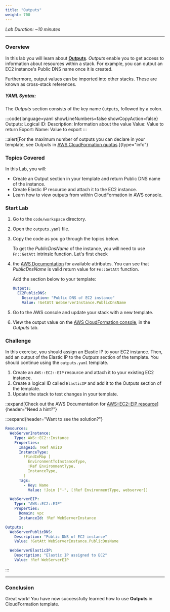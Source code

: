 ```yaml
---
title: "Outputs"
weight: 700
---
```


_Lab Duration: ~10 minutes_

---

### Overview

In this lab you will learn about **[Outputs](https://docs.aws.amazon.com/AWSCloudFormation/latest/UserGuide/outputs-section-structure.html)**.
_Outputs_ enable you to get access to information about resources within a stack. For example, you can output an EC2
instance's Public DNS name once it is created.

Furthermore, output values can be imported into other stacks. These are known as cross-stack references.

##### YAML Syntax:

The _Outputs_ section consists of the key name `Outputs`, followed by a colon.

:::code{language=yaml showLineNumbers=false showCopyAction=false}
Outputs:
Logical ID:
Description: Information about the value
Value: Value to return
Export:
Name: Value to export
:::

::alert[For the maximum number of outputs you can declare in your template, see Outputs in [AWS CloudFormation quotas](https://docs.aws.amazon.com/AWSCloudFormation/latest/UserGuide/cloudformation-limits.html).]{type="info"}

### Topics Covered

In this Lab, you will:

- Create an Output section in your template and return Public DNS name of the instance.
- Create Elastic IP resource and attach it to the EC2 instance.
- Learn how to view outputs from within CloudFormation in AWS console.

### Start Lab

1. Go to the `code/workspace` directory.
2. Open the `outputs.yaml` file.
3. Copy the code as you go through the topics below.

   To get the _PublicDnsName_ of the instance, you will need to use `Fn::GetAtt` intrinsic function. Let's first check

4. the [AWS Documentation](https://docs.aws.amazon.com/en_pv/AWSCloudFormation/latest/UserGuide/aws-properties-ec2-instance.html#aws-properties-ec2-instance-return-values) for available attributes. You can see that _PublicDnsName_ is valid return value for `Fn::GetAtt` function.

   Add the section below to your template:

   ```yaml
   Outputs:
     EC2PublicDNS:
       Description: "Public DNS of EC2 instance"
       Value: !GetAtt WebServerInstance.PublicDnsName
   ```

5. Go to the AWS console and update your stack with a new template.

6. View the output value on the [AWS CloudFormation console](https://console.aws.amazon.com/cloudformation), in the _Outputs_ tab.

### Challenge

In this exercise, you should assign an Elastic IP to your EC2 instance. Then, add an output of the Elastic IP to the
_Outputs_ section of the template. You should continue using the `outputs.yaml` template.

1. Create an `AWS::EC2::EIP` resource and attach it to your existing EC2 instance.
1. Create a logical ID called `ElasticIP` and add it to the Outputs section of the template.
1. Update the stack to test changes in your template.

::expand[Check out the AWS Documentation for [AWS::EC2::EIP resource](https://docs.aws.amazon.com/en_pv/AWSCloudFormation/latest/UserGuide/aws-properties-ec2-eip.html)]{header="Need a hint?"}

:::expand{header="Want to see the solution?"}

```yaml
Resources:
  WebServerInstance:
    Type: AWS::EC2::Instance
    Properties:
      ImageId: !Ref AmiID
      InstanceType:
        !FindInMap [
          EnvironmentToInstanceType,
          !Ref EnvironmentType,
          InstanceType,
        ]
      Tags:
        - Key: Name
          Value: !Join ["-", [!Ref EnvironmentType, webserver]]

  WebServerEIP:
    Type: "AWS::EC2::EIP"
    Properties:
      Domain: vpc
      InstanceId: !Ref WebServerInstance

Outputs:
  WebServerPublicDNS:
    Description: "Public DNS of EC2 instance"
    Value: !GetAtt WebServerInstance.PublicDnsName

  WebServerElasticIP:
    Description: "Elastic IP assigned to EC2"
    Value: !Ref WebServerEIP
```

:::

---

### Conclusion

Great work! You have now successfully learned how to use **Outputs** in CloudFormation template.
